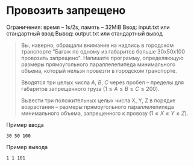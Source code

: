 # Провозить запрещено

Ограничения: время – 1s/2s, память – 32MiB Ввод: input.txt или стандартный ввод Вывод: output.txt или стандартный вывод

> Вы, наверно, обращали внимание на надпись в городском транспорте "Багаж по одному из габаритов больше 30x50x100 провозить запрещено". Напишите программу, определяющую размеры прямоугольного параллелепипеда минимального объема, который нельзя провезти в городском транспорте.
>
> Вводятся три целых числа $A$, $B$, $C$ через пробел – пределы для габаритов запрещенного груза $(1 ≤ A ≤ B ≤ C ≤ 200)$.
>
> Вывести три положительных целых числа X, Y, Z в порядке возрастания – размеры прямоугольного параллелепипеда минимального объема, запрещенного к провозу $(1 ≤ X ≤ Y ≤ Z)$.

Пример ввода
```
30 50 100
```
Пример вывода
```
1 1 101
```
